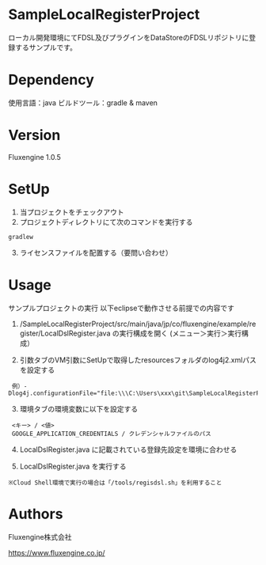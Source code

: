# SampleLocalRegisterProject
ローカル開発環境にてFDSL及びプラグインをDataStoreのFDSLリポジトリに登録するサンプルです。

# Dependency
使用言語：java
ビルドツール：gradle & maven

# Version
Fluxengine 1.0.5

# SetUp

1. 当プロジェクトをチェックアウト
2. プロジェクトディレクトリにて次のコマンドを実行する
```
gradlew
```
3. ライセンスファイルを配置する（要問い合わせ）


# Usage
サンプルプロジェクトの実行
  以下eclipseで動作させる前提での内容です

  1. /SampleLocalRegisterProject/src/main/java/jp/co/fluxengine/example/register/LocalDslRegister.java の実行構成を開く (メニュー＞実行＞実行構成）

  2. 引数タブのVM引数にSetUpで取得したresourcesフォルダのlog4j2.xmlパスを設定する
   ```
    例）-Dlog4j.configurationFile="file:\\\C:\Users\xxx\git\SampleLocalRegisterProject\conf\log4j2.xml"
   ```
  3. 環境タブの環境変数に以下を設定する
   ```
    <キー> / <値>
    GOOGLE_APPLICATION_CREDENTIALS / クレデンシャルファイルのパス
   ```
  4. LocalDslRegister.java に記載されている登録先設定を環境に合わせる

  5. LocalDslRegister.java を実行する
   ```
   ※Cloud Shell環境で実行の場合は「/tools/regisdsl.sh」を利用すること
   ```
# Authors
Fluxengine株式会社

https://www.fluxengine.co.jp/
